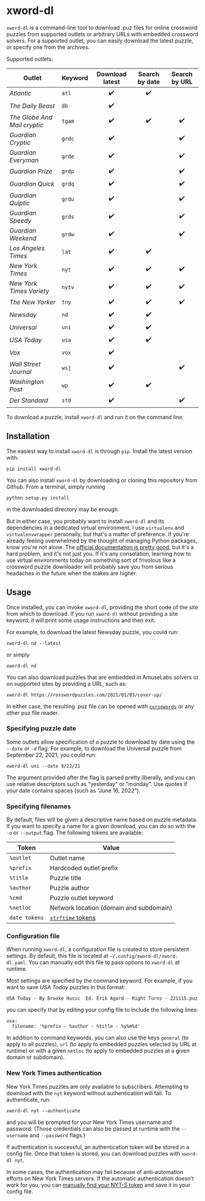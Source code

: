 # xword-dl

`xword-dl` is a command-line tool to download .puz files for online crossword puzzles from supported outlets or arbitrary URLs with embedded crossword solvers. For a supported outlet, you can easily download the latest puzzle, or specify one from the archives.

Supported outlets:

|Outlet|Keyword|Download latest|Search by date|Search by URL|
|------|-------|:-------------:|:------------:|:-----------:|
|*Atlantic*|`atl`|✔️|✔️||
|*The Daily Beast*|`db`|✔️|||
|*The Globe And Mail cryptic*|`tgam`|✔️|✔️|✔️|
|*Guardian Cryptic*|`grdc`|✔️||✔️|
|*Guardian Everyman*|`grde`|✔️||✔️|
|*Guardian Prize*|`grdp`|✔️||✔️|
|*Guardian Quick*|`grdq`|✔️||✔️|
|*Guardian Quiptic*|`grdu`|✔️||✔️|
|*Guardian Speedy*|`grds`|✔️||✔️|
|*Guardian Weekend*|`grdw`|✔️||✔️|
|*Los Angeles Times*|`lat`|✔️|✔️||
|*New York Times*|`nyt`|✔️|✔️|✔️|
|*New York Times Variety*|`nytv`|✔️|✔️|✔️|
|*The New Yorker*|`tny`|✔️|✔️|✔️|
|*Newsday*|`nd`|✔️|✔️||
|*Universal*|`uni`|✔️|✔️||
|*USA Today*|`usa`|✔️|✔️||
|*Vox*|`vox`|✔️|||
|*Wall Street Journal*|`wsj`|✔️||✔️|
|*Washington Post*|`wp`|✔️|✔️||
|*Der Standard*|`std`|✔️||✔️|

To download a puzzle, install `xword-dl` and run it on the command line.

## Installation

The easiest way to install `xword-dl` is through `pip`. Install the latest version with:

```
pip install xword-dl
```

You can also install `xword-dl` by downloading or cloning this repository from Github. From a terminal, simply running

```
python setup.py install
```

in the downloaded directory may be enough.

But in either case, you probably want to install `xword-dl` and its dependencies in a dedicated virtual environment. I use `virtualenv` and `virtualenvwrapper` personally, but that's a matter of preference. If you're already feeling overwhelmed by the thought of managing Python packages, know you're not alone. The [official documentation is pretty good](https://packaging.python.org/tutorials/installing-packages/), but it's a hard problem, and it's not just you. If it's any consolation, learning how to use virtual environments today on something sort of frivolous like a crossword puzzle downloader will probably save you from serious headaches in the future when the stakes are higher.

## Usage

Once installed, you can invoke `xword-dl`, providing the short code of the site from which to download. If you run `xword-dl` without providing a site keyword, it will print some usage instructions and then exit.

For example, to download the latest Newsday puzzle, you could run:

```
xword-dl nd --latest
```

or simply

```
xword-dl nd
```

You can also download puzzles that are embedded in AmuseLabs solvers or on supported sites by providing a URL, such as:

```
xword-dl https://rosswordpuzzles.com/2021/01/03/cover-up/
```

In either case, the resulting .puz file can be opened with [`cursewords`](https://github.com/thisisparker/cursewords) or any other puz file reader.

### Specifying puzzle date

Some outlets allow specification of a puzzle to download by date using the `--date` or `-d` flag. For example, to download the Universal puzzle from September 22, 2021, you could run:

```
xword-dl uni --date 9/22/21
```

The argument provided after the flag is parsed pretty liberally, and you can use relative descriptors such as "yesterday" or  "monday". Use quotes if your date contains spaces (such as "June 16, 2022").

### Specifying filenames

By default, files will be given a descriptive name based on puzzle metadata. If you want to specify a name for a given download, you can do so with the `-o` or `--output` flag. The following tokens are available:

|Token    |Value|
|---------|-----|
|`%outlet`|Outlet name|
|`%prefix`|Hardcoded outlet prefix|
|`%title` |Puzzle title|
|`%author`|Puzzle author|
|`%cmd`   |Puzzle outlet keyword|
|`%netloc`|Network location (domain and subdomain)|
|`date tokens`|[`strftime` tokens](https://strftime.org/)|

### Configuration file

When running `xword-dl`, a configuration file is created to store persistent settings. By default, this file is located at `~/.config/xword-dl/xword-dl.yaml`. You can manually edit this file to pass options to `xword-dl` at runtime.

Most settings are specified by the command keyword. For example, if you want to save *USA Today* puzzles in this format:

```
USA Today - By Brooke Husic  Ed. Erik Agard - Right Turns - 221115.puz
```

you can specify that by editing your config file to include the following lines:

```
usa:
  filename: '%prefix - %author - %title - %y%m%d'
```

In addition to command keywords, you can also use the keys `general` (to apply to all puzzles), `url` (to apply to embedded puzzles selected by URL at runtime) or with a given `netloc` (to apply to embedded puzzles at a given domain or subdomain).

### New York Times authentication

New York Times puzzles are only available to subscribers. Attempting to download with the `nyt` keyword without authentication will fail. To authenticate, run:

```
xword-dl nyt --authenticate
```

and you will be prompted for your New York Times username and password. (Those credentials can also be passed at runtime with the `--username` and `--password` flags.)

If authentication is successful, an authentication token will be stored in a config file. Once that token is stored, you can download puzzles with `xword-dl nyt`.

In some cases, the authentication may fail because of anti-automation efforts on New York Times servers. If the automatic authentication doesn't work for you, you can [manually find your NYT-S token](https://xwstats.com/link) and save it in your config file.
